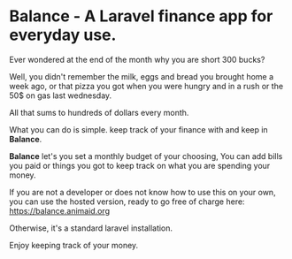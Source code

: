 # Balance - A Laravel finance app for everyday use.

Ever wondered at the end of the month why you are short 300 bucks?

Well, you didn't remember the milk, eggs and bread you brought home a week ago, or that pizza you got when you were hungry and in a rush or the 50$ on gas last wednesday.

All that sums to hundreds of dollars every month.

What you can do is simple. keep track of your finance with and keep in **Balance**.

**Balance** let's you set a monthly budget of your choosing, You can add bills you paid or things you got to keep track on what you are spending your money.

If you are not a developer or does not know how to use this on your own, you can use the hosted version, ready to go free of charge here: https://balance.animaid.org

Otherwise, it's a standard laravel installation.

Enjoy keeping track of your money.

